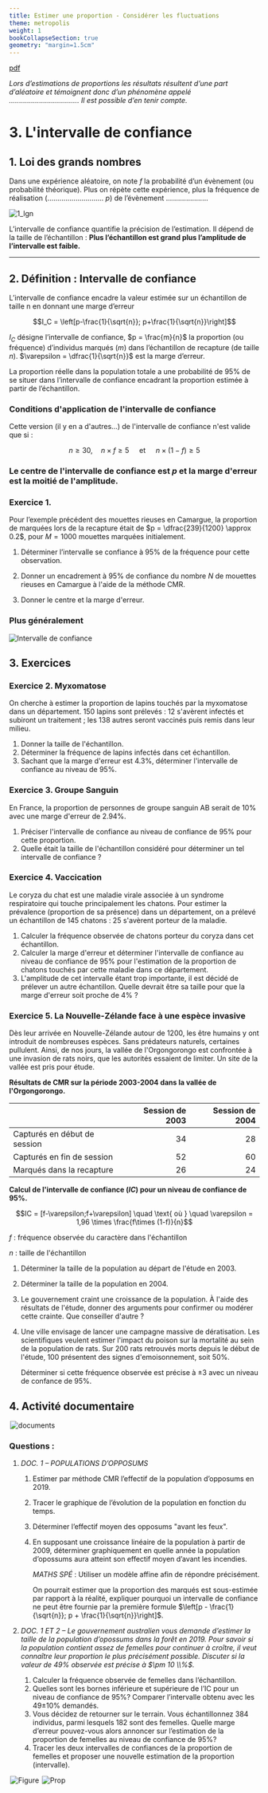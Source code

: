 ```yaml
---
title: Estimer une proportion - Considérer les fluctuations
theme: metropolis
weight: 1
bookCollapseSection: true
geometry: "margin=1.5cm"
---
```


[pdf](./2_cours_estimation.pdf)

_Lors d’estimations de proportions les résultats résultent d’une part d’aléatoire et témoignent donc d’un phénomène appelé ................................... Il est possible d’en tenir compte._

# 3. L'intervalle de confiance

## 1. Loi des grands nombres

Dans une expérience aléatoire, on note $f$ la probabilité d’un évènement (ou probabilité théorique). Plus on répète cette expérience, plus la fréquence de réalisation (............................ $p$) de l’évènement .....................

![1_lgn](../img/fig1_lgn.png)

L’intervalle de confiance quantifie la précision de l’estimation. Il dépend de la taille de l’échantillon : **Plus l’échantillon est grand plus l’amplitude de l’intervalle est faible.**

---

## 2. Définition : Intervalle de confiance

L’intervalle de confiance encadre la valeur estimée sur un échantillon de taille n en donnant
une marge d’erreur

$$I_C = \left[p-\frac{1}{\sqrt{n}}; p+\frac{1}{\sqrt{n}}\right]$$

$I_C$ désigne l’intervalle de confiance, $p = \frac{m}{n}$ la proportion (ou fréquence) d’individus marqués ($m$) dans l’échantillon de recapture (de taille $n$).
$\varepsilon = \dfrac{1}{\sqrt{n}}$ est la marge d’erreur.

La proportion réelle dans la population totale a une probabilité de 95% de se situer dans l’intervalle de confiance encadrant la proportion estimée à partir de l’échantillon.

### Conditions d'application de l'intervalle de confiance

Cette version (il y en a d'autres...) de l'intervalle de confiance n'est valide que si :

$$n\geq 30,\quad n\times f \geq 5 \quad\text{ et }\quad n\times(1-f) \geq 5$$

### Le centre de l'intervalle de confiance est $p$ et la marge d'erreur est la moitié de l'amplitude.

### Exercice 1.

Pour l’exemple précédent des mouettes rieuses en Camargue, la proportion de marquées lors de la recapture était de $p = \dfrac{239}{1200} \approx 0.2$, pour $M = 1000$ mouettes marquées initialement.

1. Déterminer l’intervalle se confiance à 95% de la fréquence pour cette observation.
2. Donner un encadrement à 95% de confiance du nombre $N$ de mouettes rieuses en Camargue à l'aide de la méthode CMR.

3. Donner le centre et la marge d'erreur.

### Plus généralement

![Intervalle de confiance](../img/fig2_intervalle_confiance.png)

## 3. Exercices

### Exercice 2. Myxomatose

On cherche à estimer la proportion de lapins touchés par la myxomatose dans un département. 150 lapins sont prélevés : 12 s'avèrent infectés et subiront un traitement ; les 138 autres seront vaccinés puis remis dans leur milieu.

1. Donner la taille de l'échantillon.
2. Déterminer la fréquence de lapins infectés dans cet échantillon.
3. Sachant que la marge d'erreur est 4.3%, déterminer l'intervalle de confiance au niveau de 95%.

### Exercice 3. Groupe Sanguin

En France, la proportion de personnes de groupe sanguin AB serait de 10% avec une marge d'erreur de 2.94%.

1. Préciser l'intervalle de confiance au niveau de confiance de 95% pour cette proportion.
2. Quelle était la taille de l'échantillon considéré pour déterminer un tel intervalle de confiance ?

### Exercice 4. Vaccication

Le coryza du chat est une maladie virale associée à un syndrome respiratoire qui touche principalement les chatons. Pour estimer la prévalence (proportion de sa présence) dans un département, on a prélevé un échantillon de 145 chatons : 25 s'avèrent porteur de la maladie.

1. Calculer la fréquence observée de chatons porteur du coryza dans cet échantillon.
2. Calculer la marge d'erreur et déterminer l'intervalle de confiance au niveau de confiance de 95% pour l'estimation de la proportion de chatons touchés par cette maladie dans ce département.
3. L'amplitude de cet intervalle étant trop importante, il est décidé de prélever un autre échantillon. Quelle devrait être sa taille pour que la marge d'erreur soit proche de 4% ?

### Exercice 5. La Nouvelle-Zélande face à une espèce invasive

Dès leur arrivée en Nouvelle-Zélande autour de 1200, les être humains y ont introduit de nombreuses espèces. Sans prédateurs naturels, certaines pullulent. Ainsi, de nos jours, la vallée de l'Orgongorongo est confrontée à une invasion de rats noirs, que les autorités essaient de limiter. Un site de la vallée est pris pour étude.

**Résultats de CMR sur la période 2003-2004 dans la vallée de l'Orgongorongo.**

|                              | Session de 2003 | Session de 2004 |
| ---------------------------- | --------------: | --------------: |
| Capturés en début de session |              34 |              28 |
| Capturés en fin de session   |              52 |              60 |
| Marqués dans la recapture    |              26 |              24 |

**Calcul de l'intervalle de confiance ($IC$) pour un niveau de confiance de 95%.**

$$IC = [f-\varepsilon;f+\varepsilon] \quad \text{ où } \quad \varepsilon = 1,96 \times \frac{f\times (1-f)}{n}$$

$f$ : fréquence observée du caractère dans l'échantillon

$n$ : taille de l'échantillon

1. Déterminer la taille de la population au départ de l'étude en 2003.
2. Déterminer la taille de la population en 2004.
3. Le gouvernement craint une croissance de la population. À l'aide des résultats de l'étude, donner des arguments pour confirmer ou modérer cette crainte. Que conseiller d'autre ?
4. Une ville envisage de lancer une campagne massive de dératisation. Les scientifiques veulent estimer l'impact du poison sur la mortalité au sein de la population de rats. Sur 200 rats retrouvés morts depuis le début de l'étude, 100 présentent des signes d'emoisonnement, soit 50%.

   Déterminer si cette fréquence observée est précise à $\pm 3%$ avec un niveau de confance de 95%.

## 4. Activité documentaire

$\,$![documents](../img/fig3_doc.png)

### Questions :

1. _DOC. 1 – POPULATIONS D’OPPOSUMS_

   1. Estimer par méthode CMR l’effectif de la population d’opposums en 2019.
   2. Tracer le graphique de l’évolution de la population en fonction du temps.
   3. Déterminer l’effectif moyen des opposums "avant les feux".
   4. En supposant une croissance linéaire de la population à partir de 2009, déterminer graphiquement en quelle année la population d’opossums aura atteint son effectif moyen d’avant les incendies.

      _MATHS SPÉ_ : Utiliser un modèle affine afin de répondre précisément.

      On pourrait estimer que la proportion des marqués est sous-estimée par rapport à la réalité, expliquer
      pourquoi un intervalle de confiance ne peut être fournie par la première formule $\left[p - \frac{1}{\sqrt{n}}; p + \frac{1}{\sqrt{n}}\right]$.

2. _DOC. 1 ET 2 – Le gouvernement australien vous demande d’estimer la taille de la population d’opossums
   dans la forêt en 2019. Pour savoir si la population contient assez de femelles pour continuer à croître, il veut connaître leur proportion le plus précisément possible. Discuter si la valeur de 49% observée est précise à $\pm 10 \\%$._

   1. Calculer la fréquence observée de femelles dans l’échantillon.
   2. Quelles sont les bornes inférieure et supérieure de l’IC pour un niveau de confiance de 95%? Comparer l’intervalle obtenu avec les 49±10% demandés.
   3. Vous décidez de retourner sur le terrain. Vous échantillonnez 384 individus, parmi lesquels 182 sont des femelles. Quelle marge d’erreur pouvez-vous alors annoncer sur l’estimation de la proportion de femelles au niveau de confiance de 95%?
   4. Tracer les deux intervalles de confiances de la proportion de femelles et proposer une nouvelle estimation de la proportion (intervalle).

$\,$![Figure](../img/fig4_pop.png)
$\,$![Prop](../img/fig5_prop.png)
